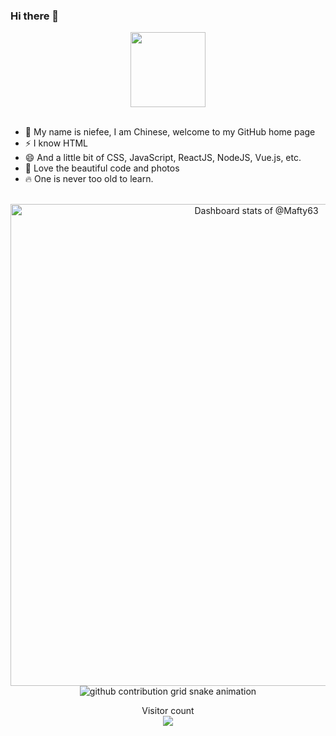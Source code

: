 ### Hi there 👋


<div align="center">
    <img src="" height="120px" />
</div>

<br/>

- 🌱 My name is niefee, I am Chinese, welcome to my GitHub home page
- ⚡ I know HTML
- 😄 And a little bit of CSS, JavaScript, ReactJS, NodeJS, Vue.js, etc.
- 💖 Love the beautiful code and photos
- 🔥 One is never too old to learn.

<br/>

<div align="center">
  <a href="https://next.ossinsight.io/widgets/official/compose-user-dashboard-stats?user_id=107490630" target="_blank" style="display: block" align="center">
    <picture>
      <source media="(prefers-color-scheme: dark)" srcset="https://next.ossinsight.io/widgets/official/compose-user-dashboard-stats/thumbnail.png?user_id=107490630&image_size=auto&color_scheme=dark" width="771" height="auto">
      <img alt="Dashboard stats of @Mafty63" src="https://next.ossinsight.io/widgets/official/compose-user-dashboard-stats/thumbnail.png?user_id=107490630&image_size=auto&color_scheme=light" width="771" height="auto">
    </picture>
  </a>
</div>

<div align="center">
    <picture align="center">
      <source media="(prefers-color-scheme: dark)" srcset="">
      <source media="(prefers-color-scheme: light)" srcset="">
      <img alt="github contribution grid snake animation" src="">
    </picture>
</div>


<p align="center"> 
  <div align="center">Visitor count</div>
  <div align="center">
    <img src="https://profile-counter.glitch.me/Mafty63/count.svg"/>
  </div> 
</p>
